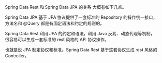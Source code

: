 Spring Data Rest 和 Spring Data JPA 的关系
大概有如下几点。

Spring Data JPA 基于 JPA 协议提供了一套标准的 Repository 的操作统一接口，方法名和 @Query 都是有固定语法和约定的规则的。

Spring Data Rest 利用 JPA 的约定和语法，利用 Java 反射、动态代理等机制，很容易可以生成一套标准的 rest 风格的 API 协议操作。

也就是说 JPA 制定协议和标准，Spring Data Rest 基于这套协议生成 rest 风格的 Controller。
